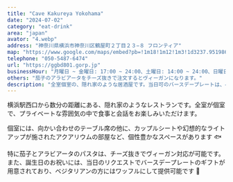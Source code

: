 ```yaml
---
title: "Cave Kakureya Yokohama"
date: "2024-07-02"
category: "eat-drink"
area: "japan"
avator: "4.webp"
address: "神奈川県横浜市神奈川区鶴屋町２丁目２３−８ フロンティア"
map: "https://www.google.com/maps/embed?pb=!1m18!1m12!1m3!1d3237.9519860665873!2d139.80095324147962!3d35.75198487267878!2m3!1f0!2f0!3f0!3m2!1i1024!2i768!4f13.1!3m3!1m2!1s0x60188e48a9eac715%3A0xc73ab8b27221a7cf!2z44Kr44O844O06Zqg44KM44KEIOWMl-WNg-S9j-W6lw!5e0!3m2!1sja!2sjp!4v1719916611301!5m2!1sja!2sjp"
telephone: "050-5487-6474"
url: "https://ggbd801.gorp.jp"
businessHour: "月曜日 ~ 金曜日: 17:00 ~ 24:00、土曜日: 14:00 ~ 24:00、日曜日: 14:00 ~ 23:00"
others: "茄子のアラビアータをチーズ抜きで注文するとヴィーガンになります。"
description: "全室個室の、隠れ家のような居酒屋です。当日可のバースデープレートは、ベジタリアン対応でワッフルに変更可能です。"
---
```


横浜駅西口から数分の距離にある、隠れ家のようなレストランです。全室が個室で、プライベートな雰囲気の中で食事と会話をお楽しみいただけます。

個室には、向かい合わせのテーブル席の他に、カップルシートや幻想的なライトアップが施されたアクアリウムの部屋など、個性豊かなスペースがあります 🐟

特に茄子とアラビアータのパスタは、チーズ抜きでヴィーガン対応が可能です。また、誕生日のお祝いには、当日のリクエストでバースデープレートのギフトが用意されており、ベジタリアンの方にはワッフルにして提供可能です 🧇
